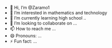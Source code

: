 - 👋 Hi, I’m @Zaramo1
- 👀 I’m interested in mathematics and technology 
- 🌱 I’m currently learning high school ..
- 💞️ I’m looking to collaborate on ...
- 📫 How to reach me ...
- 😄 Pronouns: ...
- ⚡ Fun fact: ...

<!---
Zaramo1/Zaramo1 is a ✨ special ✨ repository because its `README.md` (this file) appears on your GitHub profile.
You can click the Preview link to take a look at your changes.
--->
